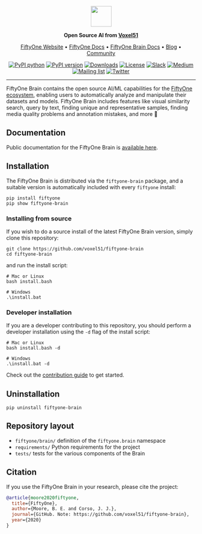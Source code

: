 <div align="center">
<p align="center">

<img src="https://github.com/user-attachments/assets/17afdf93-289c-40f1-805c-06344f095cf6" height="55px">

**Open Source AI from [Voxel51](https://voxel51.com)**

<!-- prettier-ignore -->
<a href="https://voxel51.com/fiftyone">FiftyOne Website</a> •
<a href="https://voxel51.com/docs/fiftyone">FiftyOne Docs</a> •
<a href="https://docs.voxel51.com/user_guide_brain.html">FiftyOne Brain Docs</a> •
<a href="https://voxel51.com/blog/">Blog</a> •
<a href="https://slack.voxel51.com">Community</a>

[![PyPI python](https://img.shields.io/pypi/pyversions/fiftyone-brain)](https://pypi.org/project/fiftyone-brain)
[![PyPI version](https://badge.fury.io/py/fiftyone-brain.svg)](https://pypi.org/project/fiftyone-brain)
[![Downloads](https://static.pepy.tech/badge/fiftyone-brain)](https://pepy.tech/project/fiftyone-brain)
[![License](https://img.shields.io/badge/License-Apache%202.0-blue.svg)](LICENSE)
[![Slack](https://img.shields.io/badge/Slack-4A154B?logo=slack&logoColor=white)](https://slack.voxel51.com)
[![Medium](https://img.shields.io/badge/Medium-12100E?logo=medium&logoColor=white)](https://medium.com/voxel51)
[![Mailing list](http://bit.ly/2Md9rxM)](https://share.hsforms.com/1zpJ60ggaQtOoVeBqIZdaaA2ykyk)
[![Twitter](https://img.shields.io/twitter/follow/Voxel51?style=social)](https://twitter.com/voxel51)

</p>
</div>

---

FiftyOne Brain contains the open source AI/ML capabilities for the
[FiftyOne ecosystem](https://github.com/voxel51/fiftyone), enabling users to
automatically analyze and manipulate their datasets and models. FiftyOne Brain
includes features like visual similarity search, query by text, finding unique
and representative samples, finding media quality problems and annotation
mistakes, and more 🚀

## Documentation

Public documentation for the FiftyOne Brain is
[available here](https://docs.voxel51.com/user_guide/brain.html).

## Installation

The FiftyOne Brain is distributed via the `fiftyone-brain` package, and a
suitable version is automatically included with every `fiftyone` install:

```shell
pip install fiftyone
pip show fiftyone-brain
```

### Installing from source

If you wish to do a source install of the latest FiftyOne Brain version, simply
clone this repository:

```shell
git clone https://github.com/voxel51/fiftyone-brain
cd fiftyone-brain
```

and run the install script:

```shell
# Mac or Linux
bash install.bash

# Windows
.\install.bat
```

### Developer installation

If you are a developer contributing to this repository, you should perform a
developer installation using the `-d` flag of the install script:

```shell
# Mac or Linux
bash install.bash -d

# Windows
.\install.bat -d
```

Check out the [contribution guide](CONTRIBUTING.md) to get started.

## Uninstallation

```shell
pip uninstall fiftyone-brain
```

## Repository layout

-   `fiftyone/brain/` definition of the `fiftyone.brain` namespace
-   `requirements/` Python requirements for the project
-   `tests/` tests for the various components of the Brain

## Citation

If you use the FiftyOne Brain in your research, please cite the project:

```bibtex
@article{moore2020fiftyone,
  title={FiftyOne},
  author={Moore, B. E. and Corso, J. J.},
  journal={GitHub. Note: https://github.com/voxel51/fiftyone-brain},
  year={2020}
}
```
